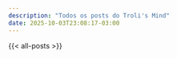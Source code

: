 ```yaml
---
description: "Todos os posts do Troli's Mind"
date: 2025-10-03T23:08:17-03:00
---
```

{{< all-posts >}}

